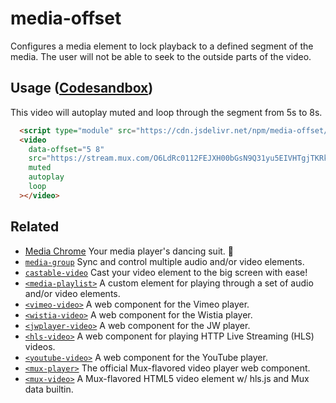 # media-offset

Configures a media element to lock playback to a defined segment of the media.
The user will not be able to seek to the outside parts of the video.

## Usage ([Codesandbox](https://codesandbox.io/s/media-offset-ulql54?file=/index.html))

This video will autoplay muted and loop through the segment from 5s to 8s.

```html
  <script type="module" src="https://cdn.jsdelivr.net/npm/media-offset/+esm"></script>
  <video
    data-offset="5 8"
    src="https://stream.mux.com/O6LdRc0112FEJXH00bGsN9Q31yu5EIVHTgjTKRkKtEq1k/low.mp4"
    muted
    autoplay
    loop
  ></video>
```

## Related

- [Media Chrome](https://github.com/muxinc/media-chrome) Your media player's dancing suit. 🕺
- [`media-group`](https://github.com/muxinc/media-group) Sync and control multiple audio and/or video elements.
- [`castable-video`](https://github.com/muxinc/castable-video) Cast your video element to the big screen with ease!
- [`<media-playlist>`](https://github.com/muxinc/media-playlist) A custom element for playing through a set of audio and/or video elements.
- [`<vimeo-video>`](https://github.com/luwes/vimeo-video-element) A web component for the Vimeo player.
- [`<wistia-video>`](https://github.com/luwes/wistia-video-element) A web component for the Wistia player.
- [`<jwplayer-video>`](https://github.com/luwes/jwplayer-video-element) A web component for the JW player.
- [`<hls-video>`](https://github.com/muxinc/hls-video-element) A web component for playing HTTP Live Streaming (HLS) videos.
- [`<youtube-video>`](https://github.com/muxinc/youtube-video-element) A web component for the YouTube player.
- [`<mux-player>`](https://github.com/muxinc/elements/tree/main/packages/mux-player) The official Mux-flavored video player web component.
- [`<mux-video>`](https://github.com/muxinc/elements/tree/main/packages/mux-video) A Mux-flavored HTML5 video element w/ hls.js and Mux data builtin.
